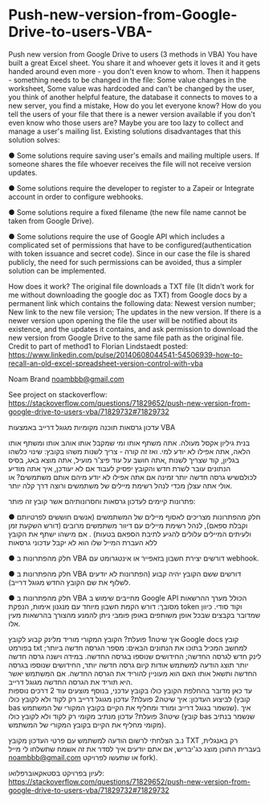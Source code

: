 # Push-new-version-from-Google-Drive-to-users-VBA-
Push new version from Google Drive to users (3 methods in VBA)
You have built a great Excel sheet. You share it and whoever gets it loves it and it gets handed around even more - you don't even know to whom.
Then it happens - something needs to be changed in the file: Some value changes in the worksheet, Some value was hardcoded and can't be changed by the user,
you think of another helpful feature, the database it connects to moves to a new server, you find a mistake, How do you let everyone know? How do you tell the users of your file that there is a newer version available if you don't even know who those users are? 
Maybe you are too lazy to collect and manage a user's mailing list.
Existing solutions disadvantages that this solution solves:

● Some solutions require saving user's emails and mailing multiple users. If someone shares the file whoever receives the file will not receive version updates.

● Some solutions require the developer to register to a Zapeir or Integrate account in order to configure webhooks.

● Some solutions require a fixed filename (the new file name cannot be taken from Google Drive).

● Some solutions require the use of Google API which includes a complicated set of permissions that have to be configured(authentication with token issuance and secret code). Since in our case the file is shared publicly, the need for such permissions can be avoided, thus a simpler solution can be implemented.

How does it work?
The original file downloads a TXT file (It didn't work for me without downloading the google doc as TXT) from Google docs by a permanent link which contains the following data: 
Newest version number; New link to the new file version; The updates in the new version.
If there is a newer version upon opening the file the user will be notified about its existence, and the updates it contains, and ask permission to download the new version from Google Drive to the same file path as the original file.
Credit to part of method1 to Florian Lindstaedt posted:
https://www.linkedin.com/pulse/20140608044541-54506939-how-to-recall-an-old-excel-spreadsheet-version-control-with-vba

Noam Brand noambbb@gmail.com

See project on stackoverflow: https://stackoverflow.com/questions/71829652/push-new-version-from-google-drive-to-users-vba/71829732#71829732


עדכון גרסאות תוכנה מקומיות מגוגל דרייב באמצעות VBA

בנית גיליון אקסל מעולה. אתה משתף אותו ומי שמקבל אותו אוהב אותו ומשתף אותו הלאה,  אתה אפילו לא יודע למי.
ואז זה קורה - צריך לשנות משהו בקובץ: שינוי כלשהו בגליון, קוד שצריך לשנות ,אתה חושב על עוד פיצ'ר מועיל, אתה מוצא באג, בסיס הנתונים עובר לשרת חדש והקובץ יפסיק לעבוד אם לא יעודכן, איך אתה מודיע לכולםשיש גרסה חדשה יותר זמינה אם אתה אפילו לא יודע מיהם אותם משתמשים?
או אולי אתה עצלן מכדי לנהל רשימת מיילים של משתמשים ורוצה דרך קלה יותר.
 
פתרונות קיימים לעדכון גרסאות וחסרונותיהם אשר קובץ זה פותר:

● חלק מהפתרונות מצריכים לאסוף מיילים של המשתמשים (אנשים חוששים לפרטיותם וקבלת ספאם), לנהל רשימת מיילים עם דיוור משתמשים מרובים (דורש השקעת זמן ולעיתים המיילים עלולים להגיע לתיבת הספאם בטעות) . אם מישהו ישתף את הקובץ ללא העברת המייל שלו הוא לא יקבל עדכוני גרסאות

● חלק מהפתרונות ב VBA דורשים יצירת חשבון בזאפייר או אינטגרומט עם webhook.

● חלק מהפתרונות ב VBA  דורשים ששם הקובץ יהיה קבוע (הפתרונות לא יודעים לשלוף את שם הקובץ החדש מגוגל דרייב).

● חלק מהפתרונות ב VBA  מחייבים שימוש ב  Google API הכולל מערך ההרשאות מסובך: דורש הקמת חשבון מיוחד עם מנגנון אימות, הנפקת token  וקוד סודי. כיוון שמדובר בקבצים שבכל אופן משותפים באופן פומבי ניתן להמנע מהצורך בהרשאות מעין אלו.

איך שיטה1 פועלת?
הקובץ המקורי מוריד מלינק קבוע לקובץ Google docs  קובץ בפורמט  txt למחשב המכיל בתוכו את הנתונים הבאים:
מספר הגרסה חדשה ביותר; לינק חדש לגרסה החדשה; החידושים שנוספו בגרסה החדשה.
במידה וישנה גרסה חדשה יותר תוצג הודעה למשתמש אודות קיום גרסה חדשה יותר, החידושים שנוספו בגרסה החדשה ותשאל אותו האם הוא מעוניין להוריד את הגרסה החדשה. אם המשתמש יאשר היא תוריד את הגרסה החדשה מגוגל דרייב.  
עד כאן מדובר בהחלפת הקובץ כולו בקובץ עדכני, בנוסף מוצעים עוד 2 דרכים נוספות לביצוע העדכון:
איך שיטה2 פועלת?
עדכון מגוגל דרייב רק לקוד ולא לקובץ כולו (קובץ bas שנשמר בגוגל דרייב ומורד ומחליף את הקיים בקובץ המקורי של המשתמש).
איך שיטה3 פועלת?
עדכון מנתיב מקומי רק לקוד ולא לקובץ כולו (קובץ bas שנשמר בנתיב מקומי מחליף את הקיים בקובץ המקורי של המשתמש).

נ.ב הצלחתי לרשום הודעה למשתמש עם פרטי העדכון מקובץ TXT רק באנגלית, בעברית התוכן מוצג כג'יבריש, אם אתם יודעים איך לסדר את זה אשמח שתשלחו לי מייל noambbb@gmail.com  או שתעשו לפרויקט fork).

לעיון בפרויקט בסטאקאוברפלואו: https://stackoverflow.com/questions/71829652/push-new-version-from-google-drive-to-users-vba/71829732#71829732
